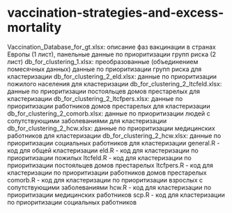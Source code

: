 # vaccination-strategies-and-excess-mortality

Vaccination_Database_for_gt.xlsx: описание фаз вакцинации в странах Европы (1 лист), панельные данные по приоритизации групп риска (2 лист)
db_for_clustering_1.xlsx: преобразованные (объединением помесячных данных) данные по приоритизации групп риска для кластеризации
db_for_clustering_2_eld.xlsx: данные по приоритизации пожилого населения для кластеризации
db_for_clustering_2_ltcfeld.xlsx: данные по приоритизации постояльцев домов престарелых для кластеризации
db_for_clustering_2_ltcfpers.xlsx: данные по приоритизации работников домов престарелых для кластеризации
db_for_clustering_2_comorb.xlsx: данные по приоритизации людей с сопутствующими заболеваниями для кластеризации
db_for_clustering_2_hcw.xlsx: данные по приоритизации медицинских работников для кластеризации
db_for_clustering_2_hcw.xlsx: данные по приоритизации социальных работников для кластеризации
general.R - код для общей кластеризации
eld.R - код для кластеризации по приоритизации пожилых
ltcfeld.R - код для кластеризации по приоритизации постояльцев домов престарелых
ltcfpers.R - код для кластеризации по приоритизации работников домов престарелых
comorb.R - код для кластеризации по приоритизации взрослых с сопутствующими заболеваниями
hcw.R - код для кластеризации по приоритизации медицинских работников
scp.R - код для кластеризации по приоритизации социальных работников
